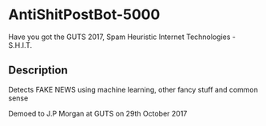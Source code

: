 # AntiShitPostBot-5000
Have you got the GUTS 2017, Spam Heuristic Internet Technologies - S.H.I.T.

## Description
Detects FAKE NEWS using machine learning, other fancy stuff and common sense




Demoed to J.P Morgan at GUTS on 29th October 2017
